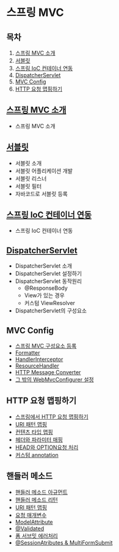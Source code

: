 # 스프링 MVC

## 목차

1. [스프링 MVC 소개](#스프링-mvc-소개)
2. [서블릿](#서블릿)
3. [스프링 IoC 컨테이너 연동](#스프링-ioc-컨테이너-연동)
4. [DispatcherServlet](#DispatcherServlet)
5. [MVC Config](#mvc-config)
6. [HTTP 요청 맵핑하기](#http-요청-맵핑하기)

## [스프링 MVC 소개](./01_OverView.md)

- 스프링 MVC 소개

## [서블릿](./02_Servlet.md)

- 서블릿 소개
- 서블릿 어플리케이션 개발
- 서블릿 리스너
- 서블릿 필터
- 자바코드로 서블릿 등록

## [스프링 IoC 컨테이너 연동](./03_SpringAndServlet.md)

- 스프링 IoC 컨테이너 연동

## [DispatcherServlet](./04_DispatcherServlet.md)

- DispatcherServlet 소개
- DispatcherServlet 설정하기
- DispatcherServlet 동작원리
  - @ResponseBody
  - View가 있는 경우
  - 커스텀 ViewResolver
- DispatcherServlet의 구성요소

## MVC Config

- [스프링 MVC 구성요소 등록](./05_MVCConfig_EnableMVCConfig.md)
- [Formatter](./06_MVCConfig_Formatter.md)
- [HandlerInterceptor](./07_HandlerInterceptor.md)
- [ResourceHandler](./08_ResourceHandler.md)
- [HTTP Message Converter](./09_HTTPMessageConverter.md)
- [그 밖의 WebMvcConfigurer 설정](./10_ETC_WebMvcConfigure.md)

## HTTP 요청 맵핑하기

- [스프링에서 HTTP 요청 맵핑하기](./11_RequestMapping_RequestMapping.md)
- [URI 패턴 맵핑](./12_RequestMapping_UriPatterns.md)
- [컨텐츠 타입 맵핑](./13_RequestMapping_ConsumableMediaTypes.md)
- [헤더와 파라미터 매핑](./14_Parameters_Headers.md)
- [HEAD와 OPTION요청 처리](./15_HTTP_HEAD_OPTIONS.md)
- [커스텀 annotation](./16_RequestMapping_CustomAnnotations.md)

## 핸들러 메소드

- [핸들러 메소드 아규먼트](./17_HandlerMethods_MethodArguments.md)
- [핸들러 메소드 리턴](./18_HandlerMethods_ReturnValues.md)
- [URI 패턴 맵핑](./19_HandlerMethods_UriPatternsMapping.md)
- [요청 매개변수](./20_HandlerMethods_RequestParams.md)
- [ModelAttribute](./21_HandlerMethods_ModelAttribute.md)
- [@Validated](./22_HandlerMethods_Validate.md)
- [폼 서브밋 에러처리](./23_HandlerMethods_FormSubmitError.md)
- [@SessionAtributes & MultiFormSubmit](./24_HandlerMethods_SessionAtrributes.md)

